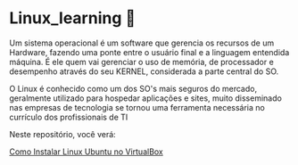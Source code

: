 # Linux_learning 🐧

Um sistema operacional é um software que gerencia os recursos de um Hardware, fazendo uma ponte entre o usuário final e a linguagem entendida máquina. É ele quem vai gerenciar o uso de memória, de processador e desempenho através do seu KERNEL, considerada a parte central do SO.

O Linux é conhecido como um dos SO's mais seguros do mercado, geralmente utilizado para hospedar aplicações e sites, muito disseminado nas empresas de tecnologia se tornou uma ferramenta necessária no currículo dos profissionais de TI

Neste repositório, você verá:

[Como Instalar Linux Ubuntu no VirtualBox](https://github.com/FilipeCamargo/Linux_learning/blob/main/installing_ubuntu_on_virtualbox.md#procedimento-para-instalar-e-utilizar-o-linux-ubuntu-com-virtualbox)
